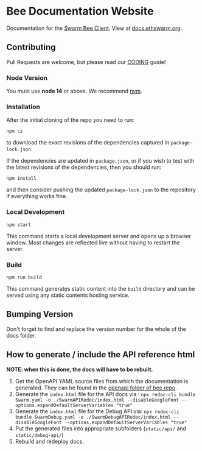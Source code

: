 # Bee Documentation Website

Documentation for the [Swarm Bee Client](https://github.com/ethersphere/bee). View at [docs.ethswarm.org](https://docs.ethswarm.org).

## Contributing

Pull Requests are welcome, but please read our [CODING](CODING.md) guide!

### Node Version

You must use **node 14** or above. We recommend [nvm](https://github.com/nvm-sh/nvm).

### Installation

After the initial cloning of the repo you need to run:

```
npm ci
```

to download the exact revisions of the dependencies captured in
`package-lock.json`.

If the dependencies are updated in `package.json`, or if you wish to
test with the latest revisions of the dependencies, then you should
run:

```
npm install
```

and then consider pushing the updated `package-lock.json` to the
repository if everything works fine.

### Local Development

```
npm start
```

This command starts a local development server and opens up a browser
window. Most changes are reflected live without having to restart the
server.

### Build

```
npm run build
```

This command generates static content into the `build` directory and can be served using any static contents hosting service.

## Bumping Version

Don't forget to find and replace the version number for the whole of the docs folder. 

## How to generate / include the API reference html

**NOTE: when this is done, the docs will have to be rebuilt.**

1. Get the OpenAPI YAML source files from which the documentation is generated. They can be found in the [openapi folder of bee repo](https://github.com/ethersphere/bee/tree/master/openapi).
2. Generate the `index.html` file for the API docs via : `npx redoc-cli bundle Swarm.yaml -o ./SwarmAPIRedoc/index.html --disableGoogleFont --options.expandDefaultServerVariables "true"`
3. Generate the `index.html` file for the Debug API via: `npx redoc-cli bundle SwarmDebug.yaml -o ./SwarmDebugAPIRedoc/index.html --disableGoogleFont --options.expandDefaultServerVariables "true"`
4. Put the generated files into appropriate subfolders (`static/api/` and `static/debug-api/`)
5. Rebuild and redeploy docs.
